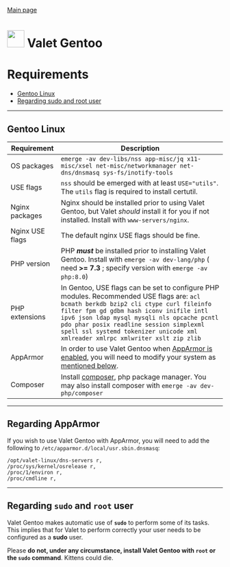 [Main page](index)

<h1><img src="https://www.gentoo.org/assets/img/logo/gentoo-signet.svg" height="40">
Valet Gentoo</h1>

# Requirements
- [Gentoo Linux](#gentoo)
- [Regarding sudo and root user](#sudo)

-----
## <a name="gentoo">Gentoo Linux</a>

Requirement | Description
------------- | -------------
OS packages | `emerge -av dev-libs/nss app-misc/jq x11-misc/xsel net-misc/networkmanager net-dns/dnsmasq sys-fs/inotify-tools`
USE flags | `nss` should be emerged with at least `USE="utils"`. The `utils` flag is required to install certutil.
Nginx packages | Nginx should be installed prior to using Valet Gentoo, but Valet *should* install it for you if not installed. Install with `www-servers/nginx`.
Nginx USE flags | The default nginx USE flags should be fine.
PHP version | PHP ***must*** be installed prior to installing Valet Gentoo. Install with `emerge -av dev-lang/php` ( need **>= 7.3** ; specify version with `emerge -av php:8.0`)
PHP extensions | In Gentoo, USE flags can be set to configure PHP modules. Recommended USE flags are: `acl bcmath berkdb bzip2 cli ctype curl fileinfo filter fpm gd gdbm hash iconv inifile intl ipv6 json ldap mysql mysqli nls opcache pcntl pdo phar posix readline session simplexml spell ssl systemd tokenizer unicode xml xmlreader xmlrpc xmlwriter xslt zip zlib`
AppArmor | In order to use Valet Gentoo when [AppArmor is enabled](https://wiki.gentoo.org/wiki/AppArmor), you will need to modify your system as [mentioned below](#apparmor).
Composer | Install [composer](https://wiki.archlinux.org/index.php/PHP#Composer), php package manager. You may also install composer with `emerge -av dev-php/composer`

-----
## <a name="apparmor">Regarding AppArmor</a>

If you wish to use Valet Gentoo with AppArmor, you will need to add the following to `/etc/apparmor.d/local/usr.sbin.dnsmasq`:
```
/opt/valet-linux/dns-servers r,
/proc/sys/kernel/osrelease r,
/proc/1/environ r,
/proc/cmdline r,
```

-----
## <a name="sudo">Regarding `sudo` and `root` user</a>

Valet Gentoo makes automatic use of **`sudo`** to perform some of its tasks. This implies that for Valet to perform correctly your user needs to be configured as a **sudo** user.

Please **do not, under any circumstance, install Valet Gentoo with `root` or the `sudo` command**. Kittens could die.
